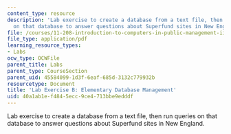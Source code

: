 ```yaml
---
content_type: resource
description: 'Lab exercise to create a database from a text file, then run queries
  on that database to answer questions about Superfund sites in New England. '
file: /courses/11-208-introduction-to-computers-in-public-management-ii-january-iap-2002/40a1ab1ef4845ecc9ce4713bbe9edddf_notes02.pdf
file_type: application/pdf
learning_resource_types:
- Labs
ocw_type: OCWFile
parent_title: Labs
parent_type: CourseSection
parent_uid: 45584099-1d3f-6eaf-685d-3132c779932b
resourcetype: Document
title: 'Lab Exercise B: Elementary Database Management'
uid: 40a1ab1e-f484-5ecc-9ce4-713bbe9edddf
---
```

Lab exercise to create a database from a text file, then run queries on that database to answer questions about Superfund sites in New England. 

